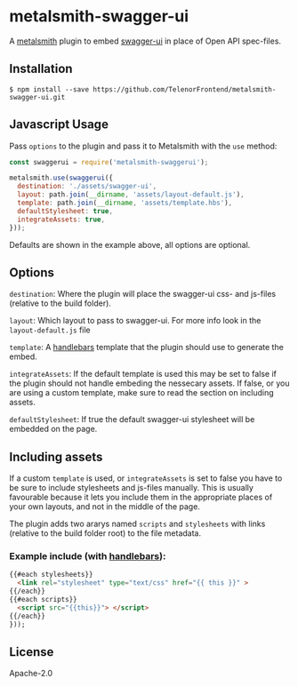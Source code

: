 # metalsmith-swagger-ui

A [metalsmith](https://github.com/segmentio/metalsmith) plugin to embed [swagger-ui](https://github.com/swagger-api/swagger-ui) in place of Open API spec-files.

## Installation

    $ npm install --save https://github.com/TelenorFrontend/metalsmith-swagger-ui.git

## Javascript Usage

  Pass `options` to the plugin and pass it to Metalsmith with the `use` method:

```js
const swaggerui = require('metalsmith-swaggerui');

metalsmith.use(swaggerui({
  destination: './assets/swagger-ui',
  layout: path.join(__dirname, 'assets/layout-default.js'),
  template: path.join(__dirname, 'assets/template.hbs'),
  defaultStylesheet: true,
  integrateAssets: true,
}));
```
Defaults are shown in the example above, all options are optional.

## Options

`destination`: Where the plugin will place the swagger-ui css- and js-files (relative to the build folder).

`layout`: Which layout to pass to swagger-ui. For more info look in the `layout-default.js` file

`template`: A [handlebars](https://github.com/wycats/handlebars.js/) template that the plugin should use to generate the embed.

`integrateAssets`: If the default template is used this may be set to false if the plugin should not handle embeding the nessecary assets. If false, or you are using a custom template, make sure to read the section on including assets.

`defaultStylesheet`: If true the default swagger-ui stylesheet will be embedded on the page.

## Including assets
If a custom `template` is used, or `integrateAssets` is set to false you have to be sure to include stylesheets and js-files manually. This is usually favourable because it lets you include them in the appropriate places of your own layouts, and not in the middle of the page.

The plugin adds two ararys named `scripts` and `stylesheets` with links (relative to the build folder root) to the file metadata.

### Example include (with [handlebars](https://github.com/wycats/handlebars.js/)):
```html
{{#each stylesheets}}
  <link rel="stylesheet" type="text/css" href="{{ this }}" >
{{/each}}
{{#each scripts}}
  <script src="{{this}}"> </script>
{{/each}}
}));
```

## License

  Apache-2.0
